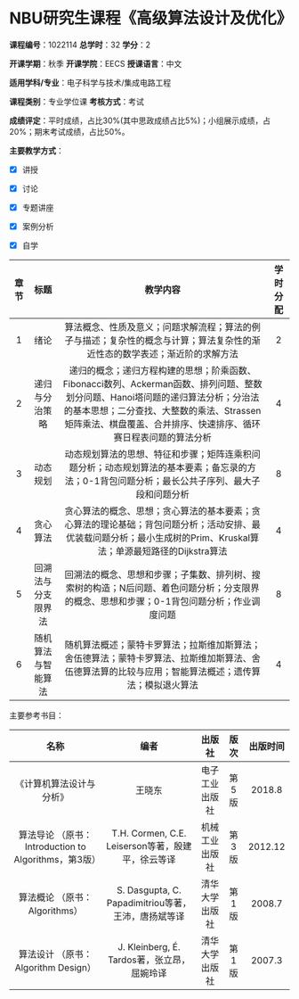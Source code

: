 # NBU研究生课程《高级算法设计及优化》

**课程编号**：1022114  **总学时**：32  **学分**：2 

**开课学期**：秋季    **开课学院**：EECS   **授课语言**：中文

**适用学科/专业**：电子科学与技术/集成电路工程

**课程类别**：专业学位课    **考核方式**：考试   

**成绩评定**：平时成绩，占比30%(其中思政成绩占比5%)；小组展示成绩，占20%；期末考试成绩，占比50%。  

**主要教学方式**：

- [x] 讲授     

- [x] 讨论

- [x] 专题讲座

- [x] 案例分析

- [x] 自学

  

| 章节 | 标题        |                           教学内容                           | 学时分配 |
| :--: | :----------------: | :----------------------------------------------------------: | :------: |
|  1   |        绪论        | 算法概念、性质及意义；问题求解流程；算法的例子与描述；复杂性的概念与计算；算法复杂性的渐近性态的数学表述；渐近阶的求解方法 |    2     |
|  2   |   递归与分治策略   | 递归的概念；递归方程构建的思想；阶乘函数、Fibonacci数列、Ackerman函数、排列问题、整数划分问题、Hanoi塔问题的递归算法分析；分治法的基本思想；二分查找、大整数的乘法、Strassen矩阵乘法、棋盘覆盖、合并排序、快速排序、循环赛日程表问题的算法分析 |    4     |
|  3   |      动态规划      | 动态规划算法的思想、特征和步骤；矩阵连乘积问题分析；动态规划算法的基本要素；备忘录的方法；0-1背包问题分析；最长公共子序列、最大子段和问题分析 |    8     |
|  4   |      贪心算法      | 贪心算法的概念、思想；贪心算法的基本要素；贪心算法的理论基础；背包问题分析；活动安排、最优装载问题分析；最小生成树的Prim、Kruskal算法；单源最短路径的Dijkstra算法 |    4     |
|  5   | 回溯法与分支限界法 | 回溯法的概念、思想和步骤；子集数、排列树、搜索树的构造；N后问题、着色问题分析；分支限界的概念、思想和步骤；0-1背包问题分析；作业调度问题 |    8     |
|  6   | 随机算法与智能算法 | 随机算法概述；蒙特卡罗算法；拉斯维加斯算法；舍伍德算法；蒙特卡罗算法、拉斯维加斯算法、舍伍德算法算的比较与应用；智能算法概述；遗传算法；模拟退火算法 |    4     |



主要参考书目：

|                           名称                           |                         编者                          |     出版社     | 版次  | 出版时间 |
| :------------------------------------------------------: | :---------------------------------------------------: | :------------: | :---: | :------: |
|                 《计算机算法设计与分析》                 |                        王晓东                         | 电子工业出版社 | 第5版 |  2018.8  |
| 算法导论   （原书：Introduction   to Algorithms，第3版） |  T.H.   Cormen, C.E. Leiserson等著，殷建平，徐云等译  | 机械工业出版社 | 第3版 | 2012.12  |
|             算法概论   （原书：Algorithms）              | S. Dasgupta, C.   Papadimitriou等著，王沛，唐扬斌等译 | 清华大学出版社 | 第1版 |  2008.7  |
|         算法设计   （原书：Algorithm   Design）          |     J. Kleinberg, É.   Tardos著，张立昂，屈婉玲译     | 清华大学出版社 | 第1版 |  2007.3  |







